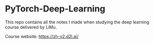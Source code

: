 # PyTorch-Deep-Learning
This repo contains all the notes I made when studying the deep learning course delivered by LiMu.

Course website: https://zh-v2.d2l.ai/
